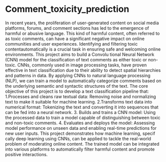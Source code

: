 # Comment_toxicity_prediction
In recent years, the proliferation of user-generated content on social media platforms, forums, and comment sections has led to the emergence of harmful or abusive language. This kind of harmful content, often referred to as toxic comments, can have a significant negative impact on online communities and user experiences. Identifying and filtering toxic contentautomatically is a crucial task in ensuring safe and welcoming online environments. This project aims to build a Convolu tional Neural Network (CNN) model for the classification of text comments as either toxic or non-toxic. CNNs, commonly used in image processing tasks, have proven effective in text classification due to their ability to detect spatial hierarchies and patterns in data. By applying CNNs to natural language processing (NLP), we can train a model to automatically categorize comments based on the underlying semantic and syntactic structures of the text. The core objective of this project is to develop a text classification pipeline that: 1.Processes and cleans raw textual data: Removing noise and normalizing text to make it suitable for machine learning. 2.Transforms text data into numerical format: Tokenizing the text and converting it into sequences that can be fed into a neural network. 3. Builds and trains a CNN model: Using the processed data to train a model capable of distinguishing between toxic and non-toxic comments. 4. Evaluates and deploys the model: Assessing model performance on unseen data and enabling real-time predictions for new user inputs. This project demonstrates how machine learning, specif cally deep learning using CNNs, can be applied to tackle the real-world problem of moderating online content. The trained model can be integrated into various platforms to automatically filter harmful content and promote positive interactions.
